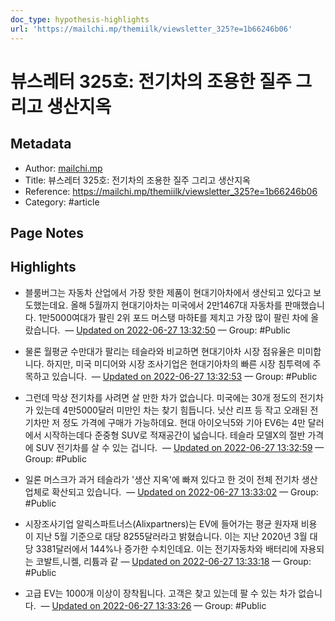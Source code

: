 ```yaml
---
doc_type: hypothesis-highlights
url: 'https://mailchi.mp/themiilk/viewsletter_325?e=1b66246b06'
---
```


# 뷰스레터 325호: 전기차의 조용한 질주 그리고 생산지옥

## Metadata
- Author: [mailchi.mp]()
- Title: 뷰스레터 325호: 전기차의 조용한 질주 그리고 생산지옥
- Reference: https://mailchi.mp/themiilk/viewsletter_325?e=1b66246b06
- Category: #article

## Page Notes
## Highlights
- 블룸버그는 자동차 산업에서 가장 핫한 제품이 현대기아차에서 생산되고 있다고 보도했는데요. 올해 5월까지 현대기아차는 미국에서 2만1467대 자동차를 판매했습니다. 1만5000여대가 팔린 2위 포드 머스탱 마하E를 제치고 가장 많이 팔린 차에 올랐습니다.  — [Updated on 2022-06-27 13:32:50](https://hyp.is/M8WbPPXSEeyXxR8jQsL5xA/mailchi.mp/themiilk/viewsletter_325?e=1b66246b06) — Group: #Public

- 물론 월평균 수만대가 팔리는 테슬라와 비교하면 현대기아차 시장 점유율은 미미합니다. 하지만, 미국 미디어와 시장 조사기업은 현대기아차의 빠른 시장 침투력에 주목하고 있습니다.  — [Updated on 2022-06-27 13:32:53](https://hyp.is/NfkcEvXSEeycuI8oh6AsAQ/mailchi.mp/themiilk/viewsletter_325?e=1b66246b06) — Group: #Public

- 그런데 막상 전기차를 사려면 살 만한 차가 없습니다. 미국에는 30개 정도의 전기차가 있는데 4만5000달러 미만인 차는 찾기 힘듭니다. 닛산 리프 등 작고 오래된 전기차만 저 정도 가격에 구매가 가능하데요. 현대 아이오닉5와 기아 EV6는 4만 달러에서 시작하는데다 준중형 SUV로 적재공간이 넓습니다. 테슬라 모델X의 절반 가격에 SUV 전기차를 살 수 있는 겁니다.   — [Updated on 2022-06-27 13:32:59](https://hyp.is/OVbOfPXSEeyRrOO7THeelw/mailchi.mp/themiilk/viewsletter_325?e=1b66246b06) — Group: #Public

- 일론 머스크가 과거 테슬라가 '생산 지옥'에 빠져 있다고 한 것이 전체 전기차 생산 업체로 확산되고 있습니다.  — [Updated on 2022-06-27 13:33:02](https://hyp.is/O0aLvvXSEeyahY9ytu2ywA/mailchi.mp/themiilk/viewsletter_325?e=1b66246b06) — Group: #Public

- 시장조사기업 알릭스파트너스(Alixpartners)는 EV에 들어가는 평균 원자재 비용이 지난 5월 기준으로 대당 8255달러라고 밝혔습니다. 이는 지난 2020년 3월 대당 3381달러에서 144%나 증가한 수치인데요. 이는 전기자동차와 배터리에 자용되는 코발트,니켈, 리튬과 같 — [Updated on 2022-06-27 13:33:18](https://hyp.is/RHI7FvXSEeylo1OpqkaNFQ/mailchi.mp/themiilk/viewsletter_325?e=1b66246b06) — Group: #Public

- 고급 EV는 1000개 이상이 장착됩니다. 고객은 찾고 있는데 팔 수 있는 차가 없습니다.  — [Updated on 2022-06-27 13:33:26](https://hyp.is/SW3uWPXSEeycut_vKCsohQ/mailchi.mp/themiilk/viewsletter_325?e=1b66246b06) — Group: #Public



